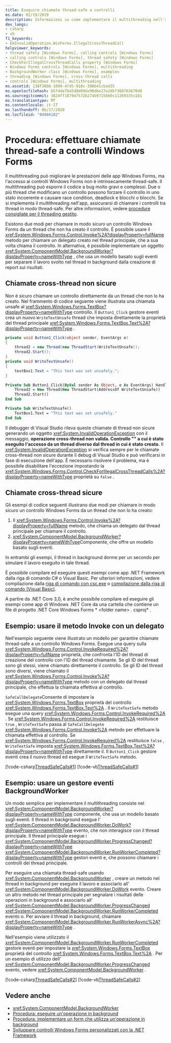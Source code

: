 ```yaml
---
title: Eseguire chiamate thread-safe a controlli
ms.date: 02/19/2019
description: Informazioni su come implementare il multithreading nell'app chiamando controlli tra thread in modo thread-safe.
dev_langs:
- csharp
- vb
f1_keywords:
- EHInvalidOperation.WinForms.IllegalCrossThreadCall
helpviewer_keywords:
- thread safety [Windows Forms], calling controls [Windows Forms]
- calling controls [Windows Forms], thread safety [Windows Forms]
- CheckForIllegalCrossThreadCalls property [Windows Forms]
- Windows Forms controls [Windows Forms], multithreading
- BackgroundWorker class [Windows Forms], examples
- threading [Windows Forms], cross-thread calls
- controls [Windows Forms], multithreading
ms.assetid: 138f38b6-1099-4fd5-910c-390b41cbad35
ms.openlocfilehash: b5f4de7bd3d8d89de98dbe27e2dbf360763670d0
ms.sourcegitcommit: 3824ff187947572b274b9715b60c11269335c181
ms.translationtype: MT
ms.contentlocale: it-IT
ms.lasthandoff: 06/17/2020
ms.locfileid: "84904182"
---
```

# <a name="how-to-make-thread-safe-calls-to-windows-forms-controls"></a>Procedura: effettuare chiamate thread-safe a controlli Windows Forms

Il multithreading può migliorare le prestazioni delle app Windows Forms, ma l'accesso ai controlli Windows Forms non è intrinsecamente thread-safe. Il multithreading può esporre il codice a bug molto gravi e complessi. Due o più thread che modificano un controllo possono forzare il controllo in uno stato incoerente e causare race condition, deadlock e blocchi o blocchi. Se si implementa il multithreading nell'app, assicurarsi di chiamare i controlli tra thread in modo thread-safe. Per altre informazioni, vedere [procedure consigliate per il threading gestito](../../../standard/threading/managed-threading-best-practices.md).

Esistono due modi per chiamare in modo sicuro un controllo Windows Forms da un thread che non ha creato il controllo. È possibile usare il <xref:System.Windows.Forms.Control.Invoke%2A?displayProperty=fullName> metodo per chiamare un delegato creato nel thread principale, che a sua volta chiama il controllo. In alternativa, è possibile implementare un oggetto <xref:System.ComponentModel.BackgroundWorker?displayProperty=nameWithType> , che usa un modello basato sugli eventi per separare il lavoro svolto nel thread in background dalla creazione di report sui risultati.

## <a name="unsafe-cross-thread-calls"></a>Chiamate cross-thread non sicure

Non è sicuro chiamare un controllo direttamente da un thread che non lo ha creato. Nel frammento di codice seguente viene illustrata una chiamata unsafe al <xref:System.Windows.Forms.TextBox?displayProperty=nameWithType> controllo. Il `Button1_Click` gestore eventi crea un nuovo `WriteTextUnsafe` thread che imposta direttamente la proprietà del thread principale <xref:System.Windows.Forms.TextBox.Text%2A?displayProperty=nameWithType> .

```csharp
private void Button1_Click(object sender, EventArgs e)
{
    thread2 = new Thread(new ThreadStart(WriteTextUnsafe));
    thread2.Start();
}
private void WriteTextUnsafe()
{
    textBox1.Text = "This text was set unsafely.";
}
```

```vb
Private Sub Button1_Click(ByVal sender As Object, e As EventArgs) Handles Button1.Click
    Thread2 = New Thread(New ThreadStart(AddressOf WriteTextUnsafe))
    Thread2.Start()
End Sub

Private Sub WriteTextUnsafe()
    TextBox1.Text = "This text was set unsafely."
End Sub
```

Il debugger di Visual Studio rileva queste chiamate di thread non sicure generando un oggetto <xref:System.InvalidOperationException> con il messaggio, **operazione cross-thread non valida. Controllo "" a cui è stato eseguito l'accesso da un thread diverso dal thread in cui è stato creato.** Il <xref:System.InvalidOperationException> si verifica sempre per le chiamate cross-thread non sicure durante il debug di Visual Studio e può verificarsi in fase di esecuzione dell'app. È necessario risolvere il problema, ma è possibile disabilitare l'eccezione impostando la <xref:System.Windows.Forms.Control.CheckForIllegalCrossThreadCalls%2A?displayProperty=nameWithType> proprietà su `false` .

## <a name="safe-cross-thread-calls"></a>Chiamate cross-thread sicure

Gli esempi di codice seguenti illustrano due modi per chiamare in modo sicuro un controllo Windows Forms da un thread che non lo ha creato:

1. Il <xref:System.Windows.Forms.Control.Invoke%2A?displayProperty=fullName> metodo, che chiama un delegato dal thread principale per chiamare il controllo.
2. <xref:System.ComponentModel.BackgroundWorker?displayProperty=nameWithType>Componente, che offre un modello basato sugli eventi.

In entrambi gli esempi, il thread in background dorme per un secondo per simulare il lavoro eseguito in tale thread.

È possibile compilare ed eseguire questi esempi come app .NET Framework dalla riga di comando C# o Visual Basic. Per ulteriori informazioni, vedere compilazione dalla [riga di comando con csc.exe](../../../csharp/language-reference/compiler-options/command-line-building-with-csc-exe.md) o [compilazione dalla riga di comando (Visual Basic)](../../../visual-basic/reference/command-line-compiler/building-from-the-command-line.md).

A partire da .NET Core 3,0, è anche possibile compilare ed eseguire gli esempi come app di Windows .NET Core da una cartella che contiene un file di progetto .NET Core Windows Forms * \<folder name> . csproj* .

## <a name="example-use-the-invoke-method-with-a-delegate"></a>Esempio: usare il metodo Invoke con un delegato

Nell'esempio seguente viene illustrato un modello per garantire chiamate thread-safe a un controllo Windows Forms. Esegue una query sulla <xref:System.Windows.Forms.Control.InvokeRequired%2A?displayProperty=fullName> proprietà, che confronta l'ID del thread di creazione del controllo con l'ID del thread chiamante. Se gli ID del thread sono gli stessi, viene chiamato direttamente il controllo. Se gli ID del thread sono diversi, viene chiamato il <xref:System.Windows.Forms.Control.Invoke%2A?displayProperty=nameWithType> metodo con un delegato dal thread principale, che effettua la chiamata effettiva al controllo.

`SafeCallDelegate`Consente di impostare la <xref:System.Windows.Forms.TextBox> proprietà del controllo <xref:System.Windows.Forms.TextBox.Text%2A> . Il `WriteTextSafe` metodo esegue una query <xref:System.Windows.Forms.Control.InvokeRequired%2A> . Se <xref:System.Windows.Forms.Control.InvokeRequired%2A> restituisce `true` , `WriteTextSafe` passa al `SafeCallDelegate` <xref:System.Windows.Forms.Control.Invoke%2A> metodo per effettuare la chiamata effettiva al controllo. Se <xref:System.Windows.Forms.Control.InvokeRequired%2A> restituisce `false` , `WriteTextSafe` imposta <xref:System.Windows.Forms.TextBox.Text%2A?displayProperty=nameWithType> direttamente il. Il `Button1_Click` gestore eventi crea il nuovo thread ed esegue il `WriteTextSafe` metodo.

 [!code-csharp[ThreadSafeCalls#1](~/samples/snippets/winforms/thread-safe/example1/cs/Form1.cs)]
 [!code-vb[ThreadSafeCalls#1](~/samples/snippets/winforms/thread-safe/example1/vb/Form1.vb)]  

## <a name="example-use-a-backgroundworker-event-handler"></a>Esempio: usare un gestore eventi BackgroundWorker

Un modo semplice per implementare il multithreading consiste nel <xref:System.ComponentModel.BackgroundWorker?displayProperty=nameWithType> componente, che usa un modello basato sugli eventi. Il thread in background esegue l' <xref:System.ComponentModel.BackgroundWorker.DoWork?displayProperty=nameWithType> evento, che non interagisce con il thread principale. Il thread principale esegue i <xref:System.ComponentModel.BackgroundWorker.ProgressChanged?displayProperty=nameWithType> <xref:System.ComponentModel.BackgroundWorker.RunWorkerCompleted?displayProperty=nameWithType> gestori eventi e, che possono chiamare i controlli del thread principale.

Per eseguire una chiamata thread-safe usando <xref:System.ComponentModel.BackgroundWorker> , creare un metodo nel thread in background per eseguire il lavoro e associarlo all' <xref:System.ComponentModel.BackgroundWorker.DoWork> evento. Creare un altro metodo nel thread principale per segnalare i risultati delle operazioni in background e associarlo all' <xref:System.ComponentModel.BackgroundWorker.ProgressChanged> <xref:System.ComponentModel.BackgroundWorker.RunWorkerCompleted> evento o. Per avviare il thread in background, chiamare <xref:System.ComponentModel.BackgroundWorker.RunWorkerAsync%2A?displayProperty=nameWithType> .

Nell'esempio viene utilizzato il <xref:System.ComponentModel.BackgroundWorker.RunWorkerCompleted> gestore eventi per impostare la <xref:System.Windows.Forms.TextBox> proprietà del controllo <xref:System.Windows.Forms.TextBox.Text%2A> . Per un esempio di utilizzo dell' <xref:System.ComponentModel.BackgroundWorker.ProgressChanged> evento, vedere <xref:System.ComponentModel.BackgroundWorker> .

 [!code-csharp[ThreadSafeCalls#2](~/samples/snippets/winforms/thread-safe/example2/cs/Form1.cs)]
 [!code-vb[ThreadSafeCalls#2](~/samples/snippets/winforms/thread-safe/example2/vb/Form1.vb)]  

## <a name="see-also"></a>Vedere anche

- <xref:System.ComponentModel.BackgroundWorker>
- [Procedura: eseguire un'operazione in background](how-to-run-an-operation-in-the-background.md)
- [Procedura: implementare un form che utilizza un'operazione in background](how-to-implement-a-form-that-uses-a-background-operation.md)
- [Sviluppare controlli Windows Forms personalizzati con la .NET Framework](developing-custom-windows-forms-controls.md)
